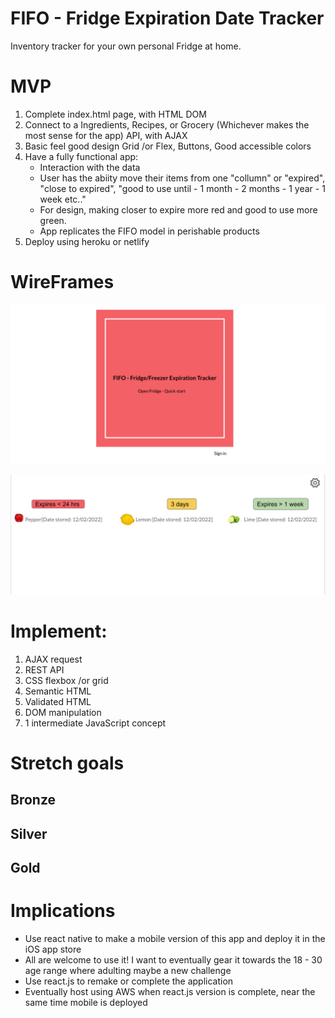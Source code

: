 # FIFO - Fridge Expiration Date Tracker
Inventory tracker for your own personal Fridge at home.
# MVP
1. Complete index.html page, with HTML DOM 
2. Connect to a Ingredients, Recipes, or Grocery (Whichever makes the most sense for the app) API, with AJAX
3. Basic feel good design Grid /or Flex, Buttons, Good accessible colors  
4. Have a fully functional app:
    - Interaction with the data 
    - User has the abiity move their items from one "collumn" or "expired", "close to expired", "good to use until - 1 month - 2 months - 1 year - 1 week etc.."
    - For design, making closer to expire more red and good to use more green.
    - App replicates the FIFO model in perishable products 
5. Deploy using heroku or netlify 

# WireFrames 
![App_Home](./wireframe.png)

![Inside_Fridge](./wireframe-in-app.png)
# Implement:
1. AJAX request 
2. REST API 
3. CSS flexbox /or grid
4. Semantic HTML
5. Validated HTML
6. DOM manipulation
7. 1 intermediate JavaScript concept
# Stretch goals
## Bronze

## Silver

## Gold

# Implications
- Use react native to make a mobile version of this app and deploy it in the iOS app store 
- All are welcome to use it! I want to eventually gear it towards the 18 - 30 age range where adulting maybe a new challenge
- Use react.js to remake or complete the application 
- Eventually host using AWS when react.js version is complete, near the same time mobile is deployed 